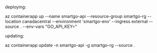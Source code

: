 deploying: 

az containerapp up --name smartgo-api --resource-group smartgo-rg --location canadacentral --environment 'smartgo-env' --ingress external --source . --env-vars "GO_API_KEY="

updating:

az containerapp update -n smartgo-api -g smartgo-rg --source .

